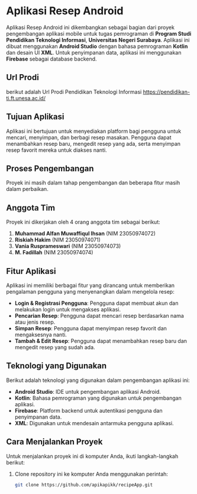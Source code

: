 # Aplikasi Resep Android

Aplikasi Resep Android ini dikembangkan sebagai bagian dari proyek pengembangan aplikasi mobile untuk tugas pemrograman di **Program Studi Pendidikan Teknologi Informasi**, **Universitas Negeri Surabaya**. Aplikasi ini dibuat menggunakan **Android Studio** dengan bahasa pemrograman **Kotlin** dan desain UI **XML**. Untuk penyimpanan data, aplikasi ini menggunakan **Firebase** sebagai database backend.

## Url Prodi 
berikut adalah Url Prodi Pendidikan Teknologi Informasi
https://pendidikan-ti.ft.unesa.ac.id/
## Tujuan Aplikasi

Aplikasi ini bertujuan untuk menyediakan platform bagi pengguna untuk mencari, menyimpan, dan berbagi resep masakan. Pengguna dapat menambahkan resep baru, mengedit resep yang ada, serta menyimpan resep favorit mereka untuk diakses nanti.

## Proses Pengembangan

Proyek ini masih dalam tahap pengembangan dan beberapa fitur masih dalam perbaikan.

## Anggota Tim

Proyek ini dikerjakan oleh 4 orang anggota tim sebagai berikut:

1. **Muhammad Alfan Muwaffiqul Ihsan** (NIM 23050974072)
2. **Riskiah Hakim** (NIM 23050974071)
3. **Vania Rusprameswari** (NIM 23050974073)
4. **M. Fadillah** (NIM 23050974074)

## Fitur Aplikasi

Aplikasi ini memiliki berbagai fitur yang dirancang untuk memberikan pengalaman pengguna yang menyenangkan dalam mengelola resep:

- **Login & Registrasi Pengguna**: Pengguna dapat membuat akun dan melakukan login untuk mengakses aplikasi.
- **Pencarian Resep**: Pengguna dapat mencari resep berdasarkan nama atau jenis resep.
- **Simpan Resep**: Pengguna dapat menyimpan resep favorit dan mengaksesnya nanti.
- **Tambah & Edit Resep**: Pengguna dapat menambahkan resep baru dan mengedit resep yang sudah ada.

## Teknologi yang Digunakan

Berikut adalah teknologi yang digunakan dalam pengembangan aplikasi ini:

- **Android Studio**: IDE untuk pengembangan aplikasi Android.
- **Kotlin**: Bahasa pemrograman yang digunakan untuk pengembangan aplikasi.
- **Firebase**: Platform backend untuk autentikasi pengguna dan penyimpanan data.
- **XML**: Digunakan untuk mendesain antarmuka pengguna aplikasi.

## Cara Menjalankan Proyek

Untuk menjalankan proyek ini di komputer Anda, ikuti langkah-langkah berikut:

1. Clone repository ini ke komputer Anda menggunakan perintah:
   ```bash
   git clone https://github.com/apikapikk/recipeApp.git
